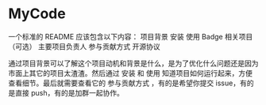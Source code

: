 # MyCode
一个标准的 README 应该包含以下内容：
项目背景
安装
使用
Badge
相关项目（可选）
主要项目负责人
参与贡献方式
开源协议

通过项目背景可以了解这个项目动机和背景是什么，是为了优化什么问题还是因为市面上其它的项目太渣渣。然后通过 安装 和 使用 知道项目如何运行起来，方便查看细节。最后就需要查看它的 参与贡献方式 ，有的是希望你提交 issue，有的是直接 push，有的是加群一起协作。
